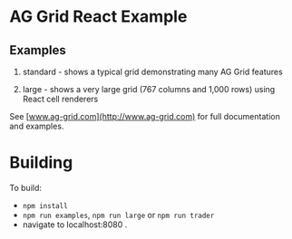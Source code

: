 AG Grid React Example
==============

## Examples

1. standard - shows a typical grid demonstrating many AG Grid features

2. large - shows a very large grid (767 columns and 1,000 rows) using React cell renderers

See [www.ag-grid.com](http://www.ag-grid.com) for full documentation and examples.

Building
==============

To build:
- `npm install`
- `npm run examples`, `npm run large` or `npm run trader`
- navigate to localhost:8080 .
